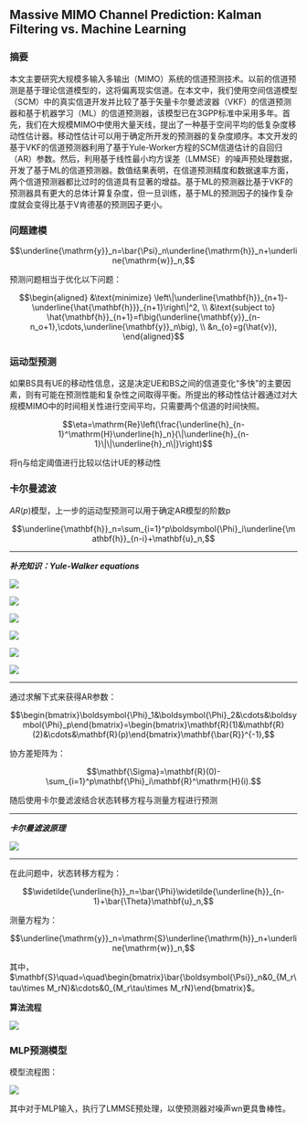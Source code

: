 ## Massive MIMO Channel Prediction: Kalman Filtering vs. Machine Learning

### 摘要

本文主要研究大规模多输入多输出（MIMO）系统的信道预测技术。以前的信道预测是基于理论信道模型的，这将偏离现实信道。在本文中，我们使用空间信道模型（SCM）中的真实信道开发并比较了基于矢量卡尔曼滤波器（VKF）的信道预测器和基于机器学习（ML）的信道预测器，该模型已在3GPP标准中采用多年。首先，我们在大规模MIMO中使用大量天线，提出了一种基于空间平均的低复杂度移动性估计器。移动性估计可以用于确定所开发的预测器的复杂度顺序。本文开发的基于VKF的信道预测器利用了基于Yule-Worker方程的SCM信道估计的自回归（AR）参数。然后，利用基于线性最小均方误差（LMMSE）的噪声预处理数据，开发了基于ML的信道预测器。数值结果表明，在信道预测精度和数据速率方面，两个信道预测器都比过时的信道具有显著的增益。基于ML的预测器比基于VKF的预测器具有更大的总体计算复杂度，但一旦训练，基于ML的预测因子的操作复杂度就会变得比基于V肯德基的预测因子更小。

### 问题建模

$$\underline{\mathrm{y}}_n=\bar{\Psi}_n\underline{\mathrm{h}}_n+\underline{\mathrm{w}}_n,$$

预测问题相当于优化以下问题：

$$\begin{aligned}
&\text{minimize} \left\|\underline{\mathbf{h}}_{n+1}-\underline{\hat{\mathbf{h}}}_{n+1}\right\|^2,  \\
&\text{subject to} \hat{\mathbf{h}}_{n+1}=f\big(\underline{\mathbf{y}}_{n-n_o+1},\cdots,\underline{\mathbf{y}}_n\big),  \\
&n_{o}=g(\hat{v}),
\end{aligned}$$

### 运动型预测

如果BS具有UE的移动性信息，这是决定UE和BS之间的信道变化“多快”的主要因素，则有可能在预测性能和复杂性之间取得平衡。所提出的移动性估计器通过对大规模MIMO中的时间相关性进行空间平均，只需要两个信道的时间快照。

$$\eta=\mathrm{Re}\left(\frac{\underline{h}_{n-1}^\mathrm{H}\underline{h}_n}{\|\underline{h}_{n-1}\|\|\underline{h}_n\|}\right)$$

将η与给定阈值进行比较以估计UE的移动性

### 卡尔曼滤波

$AR(p)$模型，上一步的运动型预测可以用于确定AR模型的阶数p

$$\underline{\mathbf{h}}_n=\sum_{i=1}^p\boldsymbol{\Phi}_i\underline{\mathbf{h}}_{n-i}+\mathbf{u}_n,$$

---

***补充知识：Yule-Walker equations***

![](image/20231104191926.png)

![](image/20231104191957.png)

![](image/20231104192123.png)

![](image/20231104192147.png)

![](image/20231104192226.png)

![](image/20231104192245.png)

---

通过求解下式来获得AR参数：

$$\begin{bmatrix}\boldsymbol{\Phi}_1&\boldsymbol{\Phi}_2&\cdots&\boldsymbol{\Phi}_p\end{bmatrix}=\begin{bmatrix}\mathbf{R}(1)&\mathbf{R}(2)&\cdots&\mathbf{R}(p)\end{bmatrix}\mathbf{\bar{R}}^{-1},$$

协方差矩阵为：

$$\mathbf{\Sigma}=\mathbf{R}(0)-\sum_{i=1}^p\mathbf{\Phi}_i\mathbf{R}^\mathrm{H}(i).$$

随后使用卡尔曼滤波结合状态转移方程与测量方程进行预测

---

***卡尔曼滤波原理***

![](image/20231104192608.png)

---

在此问题中，状态转移方程为：

$$\widetilde{\underline{h}}_n=\bar{\Phi}\widetilde{\underline{h}}_{n-1}+\bar{\Theta}\mathbf{u}_n,$$

测量方程为：

$$\underline{\mathrm{y}}_n=\mathrm{S}\underline{\mathrm{h}}_n+\underline{\mathrm{w}}_n,$$

其中，$\mathbf{S}\quad=\quad\begin{bmatrix}\bar{\boldsymbol{\Psi}}_n&0_{M_r\tau\times M_rN}&\cdots&0_{M_r\tau\times M_rN}\end{bmatrix}$。

**算法流程**

![](image/20231104192949.png)


### MLP预测模型

模型流程图：

![](image/20231104193115.png)

其中对于MLP输入，执行了LMMSE预处理，以使预测器对噪声wn更具鲁棒性。